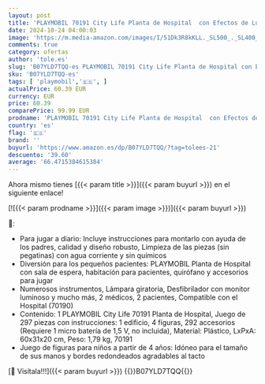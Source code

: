 ```yaml
---
layout: post
title: 'PLAYMOBIL 70191 City Life Planta de Hospital  con Efectos de Luz  A Partir de 4 Años  Multicolor'
date: 2024-10-24 04:00:03
image: 'https://m.media-amazon.com/images/I/51Dk3R8kKLL._SL500_._SL400_.jpg'
comments: true
category: ofertas
author: 'tole.es'
slug: 'B07YLD7TQQ-es PLAYMOBIL 70191 City Life Planta de Hospital con Efectos...'
sku: 'B07YLD7TQQ-es'
tags: [ 'playmobil','🇪🇸', ]
actualPrice: 60.39 EUR
currency: EUR
price: 60.39
comparePrice: 99.99 EUR
prodname: 'PLAYMOBIL 70191 City Life Planta de Hospital  con Efectos de Luz  A Partir de 4 Años  Multicolor'
country: 'es'
flag: '🇪🇸'
brand: ''
buyurl: 'https://www.amazon.es/dp/B07YLD7TQQ/?tag=tolees-21'
descuento: '39.60'
average: '66.4715384615384'
---
```


Ahora mismo tienes [{{< param title >}}]({{< param buyurl >}}) en el siguiente enlace!

[![{{< param prodname >}}]({{< param image >}})]({{< param buyurl >}})

🔎:

- Para jugar a diario: Incluye instrucciones para montarlo con ayuda de los padres, calidad y diseño robusto, Limpieza de las piezas (sin pegatinas) con agua corriente y sin químicos
- Diversión para los pequeños pacientes: PLAYMOBIL Planta de Hospital con sala de espera, habitación para pacientes, quirófano y accesorios para jugar
- Numerosos instrumentos, Lámpara giratoria, Desfibrilador con monitor luminoso y mucho más, 2 médicos, 2 pacientes, Compatible con el Hospital (70190)
- Contenido: 1 PLAYMOBIL City Life 70191 Planta de Hospital, Juego de 297 piezas con instrucciones: 1 edificio, 4 figuras, 292 accesorios (Requiere 1 micro batería de 1,5 V, no incluida), Material: Plástico, LxPxA: 60x31x20 cm, Peso: 1,79 kg, 70191
- Juego de figuras para niños a partir de 4 años: Idóneo para el tamaño de sus manos y bordes redondeados agradables al tacto

[🛒 Visítala!!!]({{< param buyurl >}})
{{<world>}}B07YLD7TQQ{{</world>}}
